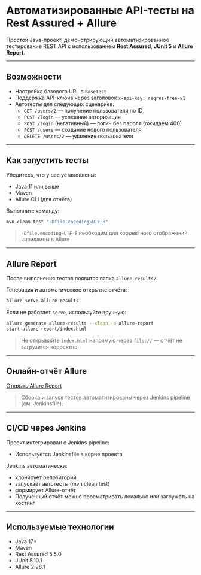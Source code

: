 # Автоматизированные API-тесты на Rest Assured + Allure

Простой Java-проект, демонстрирующий автоматизированное тестирование REST API с использованием **Rest Assured**, **JUnit 5** и **Allure Report**.

---

##  Возможности

- Настройка базового URL в `BaseTest`
- Поддержка API-ключа через заголовок `x-api-key: reqres-free-v1`
- Автотесты для следующих сценариев:
  - `GET /users/2` — получение пользователя по ID
  - `POST /login` — успешная авторизация
  - `POST /login` (негативный) — логин без пароля (ожидаем 400)
  - `POST /users` — создание нового пользователя
  - `DELETE /users/2` — удаление пользователя

---

##  Как запустить тесты

Убедитесь, что у вас установлены:

- Java 11 или выше
- Maven
- Allure CLI (для отчёта)

Выполните команду:

```bash
mvn clean test "-Dfile.encoding=UTF-8"
```

> `-Dfile.encoding=UTF-8` необходим для корректного отображения кириллицы в Allure

---

##  Allure Report

После выполнения тестов появится папка `allure-results/`.

Генерация и автоматическое открытие отчёта:

```bash
allure serve allure-results
```

Если не работает `serve`, используйте вручную:

```bash
allure generate allure-results --clean -o allure-report
start allure-report/index.html
```

>  Не открывайте `index.html` напрямую через `file://` — отчёт не загрузится корректно

---

##  Онлайн-отчёт Allure

[Открыть Allure Report](https://meek-hotteok-b51506.netlify.app)
> Сборка и запуск тестов автоматизированы через Jenkins pipeline (см. Jenkinsfile).

---

##  CI/CD через Jenkins
Проект интегрирован с Jenkins pipeline:

- Используется Jenkinsfile в корне проекта
  
Jenkins автоматически:
- клонирует репозиторий
- запускает автотесты (mvn clean test)
- формирует Allure-отчёт
- Полученный отчёт можно просматривать локально или загружать на хостинг

---

##  Используемые технологии

- Java 17+
- Maven
- Rest Assured 5.5.0
- JUnit 5.10.1
- Allure 2.28.1

